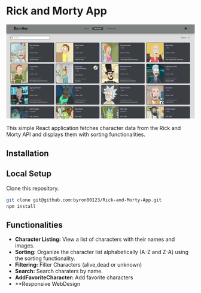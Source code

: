 # Rick and Morty  App

![Rick and Morty Characters](characters.jpg)

This simple React application fetches character data from the Rick and Morty API and displays them with sorting functionalities.

## Installation
## Local Setup

 Clone this repository.


```bash
git clone git@github.com:byron00123/Rick-and-Morty-App.git
npm install 
```
## Functionalities
* **Character Listing:** View a list of characters with their names and images.
* **Sorting:** Organize the character list alphabetically (A-Z and Z-A) using the sorting functionality.
* **Filtering:** Filter Characters (alive,dead or unknown)
* **Search:** Search  charaters by name.
* **AddFavoriteCharacter:** Add favorite characters
* **Responsive WebDesign

